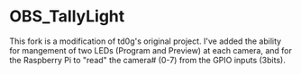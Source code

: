 # OBS_TallyLight

This fork is a modification of td0g's original project.  I've added the ability for mangement of two LEDs (Program and Preview) at each camera, and for the Raspberry Pi to "read" the camera# (0-7) from the GPIO inputs (3bits).

